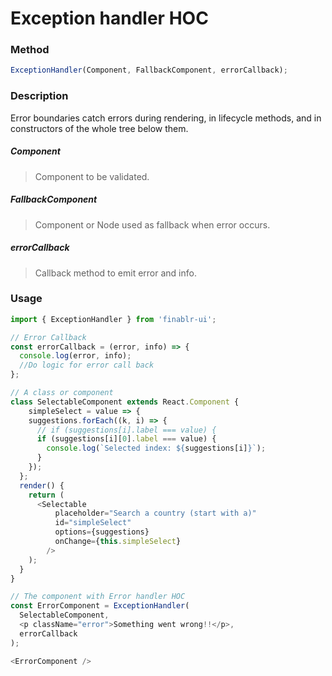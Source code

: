 
# Exception handler HOC

### Method
```js
ExceptionHandler(Component, FallbackComponent, errorCallback);
```

### Description
Error boundaries catch errors during rendering, in lifecycle methods, and in constructors of the whole tree below them.

##### Component
> Component to be validated.

##### FallbackComponent
> Component or Node used as fallback when error occurs.

##### errorCallback
> Callback method to emit error and info.

### Usage
```js
import { ExceptionHandler } from 'finablr-ui';

// Error Callback
const errorCallback = (error, info) => {
  console.log(error, info);
  //Do logic for error call back
};

// A class or component
class SelectableComponent extends React.Component {
    simpleSelect = value => {
    suggestions.forEach((k, i) => {
      // if (suggestions[i].label === value) {
      if (suggestions[i][0].label === value) {
        console.log(`Selected index: ${suggestions[i]}`);
      }
    });
  };
  render() {
    return (
      <Selectable
          placeholder="Search a country (start with a)"
          id="simpleSelect"
          options={suggestions}
          onChange={this.simpleSelect}
        />
    );
  }
}

// The component with Error handler HOC
const ErrorComponent = ExceptionHandler(
  SelectableComponent,
  <p className="error">Something went wrong!!</p>,
  errorCallback
);

<ErrorComponent />

 ```


